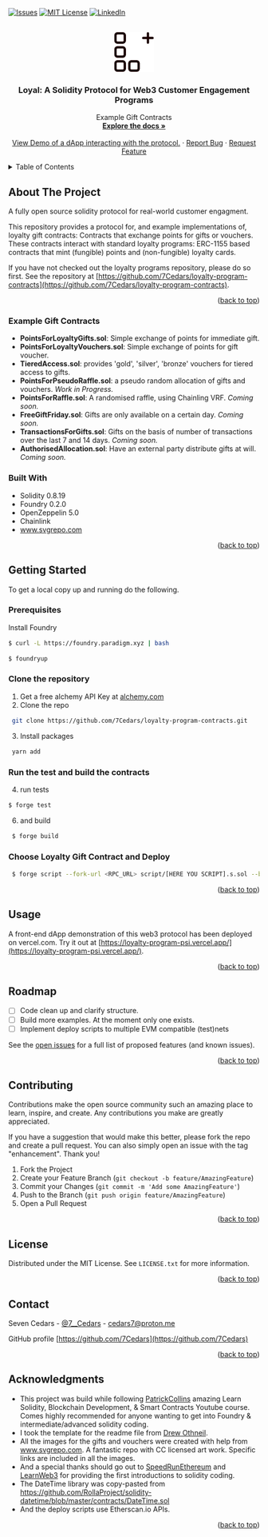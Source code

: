 <!--
*** NB: This template was taken from: https://github.com/othneildrew/Best-README-Template/blob/master/README.md?plain=1 
*** For shields, see: https://shields.io/
-->
<a name="readme-top"></a>

<!-- PROJECT SHIELDS -->
<!--
*** I'm using markdown "reference style" links for readability.
*** Reference links are enclosed in brackets [ ] instead of parentheses ( ).
*** See the bottom of this document for the declaration of the reference variables
*** for contributors-url, forks-url, etc. This is an optional, concise syntax you may use.
*** https://www.markdownguide.org/basic-syntax/#reference-style-links
-->


[![Issues][issues-shield]][issues-url]
[![MIT License][license-shield]][license-url]
[![LinkedIn][linkedin-shield]][linkedin-url]

<!-- PROJECT LOGO -->
<br />
<div align="center">
  <a href="https://github.com/7Cedars/loyalty-program-contracts"> 
    <img src="public/iconLoyaltyProgram.svg" alt="Logo" width="80" height="80">
  </a>

<h3 align="center">Loyal: A Solidity Protocol for Web3 Customer Engagement Programs</h3>

  <p align="center">
    Example Gift Contracts 
    <br />
    <a href="https://github.com/7Cedars/loyalty-program-contracts"><strong>Explore the docs »</strong></a>
    <br />
    <br />
    <!--NB: TO DO --> 
    <a href="https://loyalty-program-psi.vercel.app">View Demo of a dApp interacting with the protocol.</a>
    ·
    <a href="https://github.com/7Cedars/loyalty-program-contracts/issues">Report Bug</a>
    ·
    <a href="https://github.com/7Cedars/loyalty-program-contracts/issues">Request Feature</a>
  </p>
</div>

<!-- TABLE OF CONTENTS -->
<details>
  <summary>Table of Contents</summary>
  <ol>
    <li>
      <a href="#about-the-project">About The Project</a>
      <ul>
        <li><a href="#built-with">Built With</a></li>
      </ul>
    </li>
    <li>
      <a href="#getting-started">Getting Started</a>
      <ul>
        <li><a href="#prerequisites">Prerequisites</a></li>
        <li><a href="#installation">Installation</a></li>
      </ul>
    </li>
    <li><a href="#usage">Usage</a></li>
    <li><a href="#roadmap">Roadmap</a></li>
    <li><a href="#contributing">Contributing</a></li>
    <li><a href="#license">License</a></li>
    <li><a href="#contact">Contact</a></li>
    <li><a href="#acknowledgments">Acknowledgments</a></li>
  </ol>
</details>



<!-- ABOUT THE PROJECT -->
## About The Project
A fully open source solidity protocol for real-world customer engagment.

This repository provides a protocol for, and example implementations of, loyalty gift contracts: Contracts that exchange points for gifts or vouchers. These contracts interact with standard loyalty programs: ERC-1155 based contracts that mint (fungible) points and (non-fungible) loyalty cards. 

If you have not checked out the loyalty programs repository, please do so first. See the repository at [https://github.com/7Cedars/loyalty-program-contracts](https://github.com/7Cedars/loyalty-program-contracts).

<p align="right">(<a href="#readme-top">back to top</a>)</p>

### Example Gift Contracts 
* **PointsForLoyaltyGifts.sol**: Simple exchange of points for immediate gift. 
* **PointsForLoyaltyVouchers.sol**: Simple exchange of points for gift voucher.
* **TieredAccess.sol**: provides 'gold', 'silver', 'bronze' vouchers for tiered access to gifts.
* **PointsForPseudoRaffle.sol**: a pseudo random allocation of gifts and vouchers. *Work in Progress.*
* **PointsForRaffle.sol**: A randomised raffle, using Chainling VRF. *Coming soon.*
* **FreeGiftFriday.sol**: Gifts are only available on a certain day. *Coming soon.*
* **TransactionsForGifts.sol**: Gifts on the basis of number of transactions over the last 7 and 14 days. *Coming soon.*
* **AuthorisedAllocation.sol**: Have an external party distribute gifts at will. *Coming soon.*

### Built With
<!-- See for a list of badges: https://github.com/Envoy-VC/awesome-badges -->
<!-- * [![React][React.js]][React-url]  -->
* Solidity 0.8.19
* Foundry 0.2.0
* OpenZeppelin 5.0
* Chainlink 
* www.svgrepo.com

<p align="right">(<a href="#readme-top">back to top</a>)</p>

<!-- GETTING STARTED -->
## Getting Started

To get a local copy up and running do the following.

### Prerequisites

  Install Foundry
  ```sh
  $ curl -L https://foundry.paradigm.xyz | bash
  ```

  ```sh
  $ foundryup
  ```

### Clone the repository
<!-- NB: I have to actually follow these steps and check if I missed anyting £todo -->

1. Get a free alchemy API Key at [alchemy.com](https://docs.alchemy.com/docs/alchemy-quickstart-guide) 
2. Clone the repo
  ```sh
   git clone https://github.com/7Cedars/loyalty-program-contracts.git
   ```
3. Install packages
  ```sh
   yarn add
   ```

### Run the test and build the contracts
4. run tests 
  ```sh
  $ forge test
   ```
6. and build 
  ```sh
   $ forge build
   ```

### Choose Loyalty Gift Contract and Deploy 
  ```sh
   $ forge script --fork-url <RPC_URL> script/[HERE YOU SCRIPT].s.sol --broadcast
   ```

<p align="right">(<a href="#readme-top">back to top</a>)</p>


<!-- USAGE EXAMPLES -->
## Usage
A front-end dApp demonstration of this web3 protocol has been deployed on vercel.com. 
Try it out at [https://loyalty-program-psi.vercel.app/](https://loyalty-program-psi.vercel.app/). 

<p align="right">(<a href="#readme-top">back to top</a>)</p>

<!-- ROADMAP -->
## Roadmap

- [ ] Code clean up and clarify structure.  
- [ ] Build more examples. At the moment only one exists. 
- [ ] Implement deploy scripts to multiple EVM compatible (test)nets

See the [open issues](https://github.com/7Cedars/loyalty-program-contracts/issues) for a full list of proposed features (and known issues).

<p align="right">(<a href="#readme-top">back to top</a>)</p>

<!-- CONTRIBUTING -->
## Contributing

Contributions make the open source community such an amazing place to learn, inspire, and create. Any contributions you make are greatly appreciated.

If you have a suggestion that would make this better, please fork the repo and create a pull request. You can also simply open an issue with the tag "enhancement". Thank you! 

1. Fork the Project
2. Create your Feature Branch (`git checkout -b feature/AmazingFeature`)
3. Commit your Changes (`git commit -m 'Add some AmazingFeature'`)
4. Push to the Branch (`git push origin feature/AmazingFeature`)
5. Open a Pull Request

<p align="right">(<a href="#readme-top">back to top</a>)</p>


<!-- LICENSE -->
## License

Distributed under the MIT License. See `LICENSE.txt` for more information.

<p align="right">(<a href="#readme-top">back to top</a>)</p>

<!-- CONTACT -->
## Contact

Seven Cedars - [@7__Cedars](https://twitter.com/7__Cedars) - cedars7@proton.me

GitHub profile [https://github.com/7Cedars](https://github.com/7Cedars)

<p align="right">(<a href="#readme-top">back to top</a>)</p>

<!-- ACKNOWLEDGMENTS -->
## Acknowledgments
* This project was build while following [PatrickCollins](https://www.youtube.com/watch?v=wUjYK5gwNZs&t) amazing Learn Solidity, Blockchain Development, & Smart Contracts Youtube course. Comes highly recommended for anyone wanting to get into Foundry & intermediate/advanced solidity coding. 
* I took the template for the readme file from [Drew Othneil](https://github.com/othneildrew/Best-README-Template/blob/master/README.md?plain=1). 
* All the images for the gifts and vouchers were created with help from www.svgrepo.com. A fantastic repo with CC licensed art work. Specific links are included in all the images.   
* And a special thanks should go out to [SpeedRunEthereum](https://speedrunethereum.com/) and [LearnWeb3](https://learnweb3.io/) for providing the first introductions to solidity coding. 
* The DateTime library was copy-pasted from https://github.com/RollaProject/solidity-datetime/blob/master/contracts/DateTime.sol 
* And the deploy scripts use Etherscan.io APIs.

<p align="right">(<a href="#readme-top">back to top</a>)</p>

<!-- MARKDOWN LINKS & IMAGES -->
<!-- https://www.markdownguide.org/basic-syntax/#reference-style-links -->
<!-- [contributors-shield]: https://img.shields.io/github/contributors/7Cedars/loyalty-program-contracts.svg?style=for-the-badge
[contributors-url]: https://github.com/7Cedars/loyalty-program-contracts/graphs/contributors
[forks-shield]: https://img.shields.io/github/forks/7Cedars/loyalty-program-contracts.svg?style=for-the-badge
[forks-url]: https://github.com/7Cedars/loyalty-program-contracts/network/members
[stars-shield]: https://img.shields.io/github/stars/7Cedars/loyalty-program-contracts.svg?style=for-the-badge
[stars-url]: https://github.com/7Cedars/loyalty-program-contracts/stargazers -->
[issues-shield]: https://img.shields.io/github/issues/7Cedars/loyalty-program-contracts.svg?style=for-the-badge
[issues-url]: https://github.com/7Cedars/loyalty-program-contracts/issues/
[license-shield]: https://img.shields.io/github/license/7Cedars/loyalty-program-contracts.svg?style=for-the-badge
[license-url]: https://github.com/7Cedars/loyalty-program-contracts/LICENSE.txt
[linkedin-shield]: https://img.shields.io/badge/-LinkedIn-black.svg?style=for-the-badge&logo=linkedin&colorB=555
[linkedin-url]: https://linkedin.com/in/linkedin_username
[product-screenshot]: images/screenshot.png
<!-- See list of icons here: https://hendrasob.github.io/badges/ -->
[Next.js]: https://img.shields.io/badge/next.js-000000?style=for-the-badge&logo=nextdotjs&logoColor=white
[Next-url]: https://nextjs.org/
[React.js]: https://img.shields.io/badge/React-20232A?style=for-the-badge&logo=react&logoColor=61DAFB
[React-url]: https://reactjs.org/
[Tailwind-css]: https://img.shields.io/badge/Tailwind_CSS-38B2AC?style=for-the-badge&logo=tailwind-css&logoColor=white
[Tailwind-url]: https://tailwindcss.com/
[Vue.js]: https://img.shields.io/badge/Vue.js-35495E?style=for-the-badge&logo=vuedotjs&logoColor=4FC08D
[Redux]: https://img.shields.io/badge/Redux-593D88?style=for-the-badge&logo=redux&logoColor=white
[Redux-url]: https://redux.js.org/
[Vue-url]: https://vuejs.org/
[Angular.io]: https://img.shields.io/badge/Angular-DD0031?style=for-the-badge&logo=angular&logoColor=white
[Angular-url]: https://angular.io/
[Svelte.dev]: https://img.shields.io/badge/Svelte-4A4A55?style=for-the-badge&logo=svelte&logoColor=FF3E00
[Svelte-url]: https://svelte.dev/
[Laravel.com]: https://img.shields.io/badge/Laravel-FF2D20?style=for-the-badge&logo=laravel&logoColor=white
[Laravel-url]: https://laravel.com
[Bootstrap.com]: https://img.shields.io/badge/Bootstrap-563D7C?style=for-the-badge&logo=bootstrap&logoColor=white
[Bootstrap-url]: https://getbootstrap.com
[JQuery.com]: https://img.shields.io/badge/jQuery-0769AD?style=for-the-badge&logo=jquery&logoColor=white
[JQuery-url]: https://jquery.com 
